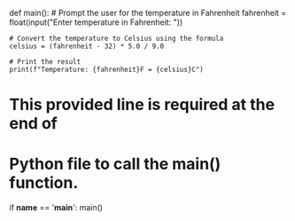 def main():
    # Prompt the user for the temperature in Fahrenheit
    fahrenheit = float(input("Enter temperature in Fahrenheit: "))
    
    # Convert the temperature to Celsius using the formula
    celsius = (fahrenheit - 32) * 5.0 / 9.0
    
    # Print the result
    print(f"Temperature: {fahrenheit}F = {celsius}C")

# This provided line is required at the end of
# Python file to call the main() function.
if __name__ == '__main__':
    main()
